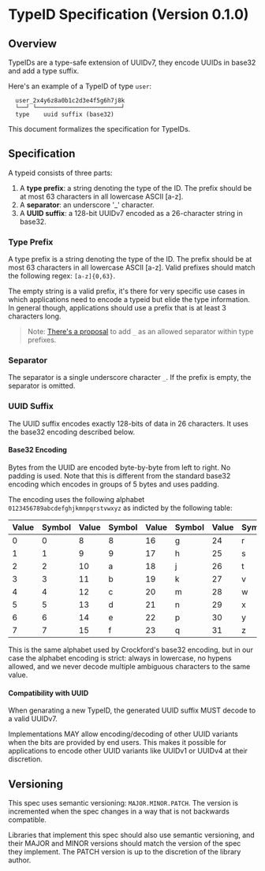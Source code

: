 # TypeID Specification (Version 0.1.0)

## Overview
TypeIDs are a type-safe extension of UUIDv7, they encode UUIDs in base32 and add a type suffix.

Here's an example of a TypeID of type `user`:

```
  user_2x4y6z8a0b1c2d3e4f5g6h7j8k
  └──┘ └────────────────────────┘
  type    uuid suffix (base32)
```

This document formalizes the specification for TypeIDs.

## Specification

A typeid consists of three parts:
1. A **type prefix**: a string denoting the type of the ID. The prefix should be
   at most 63 characters in all lowercase ASCII [a-z].
1. A **separator**: an underscore '_' character.
1. A **UUID suffix**: a 128-bit UUIDv7 encoded as a 26-character string in base32.

### Type Prefix
A type prefix is a string denoting the type of the ID. The prefix should be at most
63 characters in all lowercase ASCII [a-z]. Valid prefixes should match the following
regex: `[a-z]{0,63}`.

The empty string is a valid prefix, it's there for very specific use cases in which
applications need to encode a typeid but elide the type information. In general though,
applications should use a prefix that is at least 3 characters long.

> Note: [There's a proposal](https://github.com/jetpack-io/typeid/issues/7) to add `_` as
> an allowed separator within type prefixes.

### Separator
The separator is a single underscore character `_`. If the prefix is empty, the separator
is omitted.

### UUID Suffix
The UUID suffix encodes exactly 128-bits of data in 26 characters. It uses the base32
encoding described below.

#### Base32 Encoding
Bytes from the UUID are encoded byte-by-byte from left to right. No padding is used.
Note that this is different from the standard base32 encoding which encodes in
groups of 5 bytes and uses padding.

The encoding uses the following alphabet `0123456789abcdefghjkmnpqrstvwxyz` as
indicted by the following table:

| Value | Symbol | Value | Symbol | Value | Symbol | Value | Symbol |
|-------|--------|-------|--------|-------|--------|-------|--------|
| 0     | 0      | 8     | 8      | 16    | g      | 24    | r      |
| 1     | 1      | 9     | 9      | 17    | h      | 25    | s      |
| 2     | 2      | 10    | a      | 18    | j      | 26    | t      |
| 3     | 3      | 11    | b      | 19    | k      | 27    | v      |
| 4     | 4      | 12    | c      | 20    | m      | 28    | w      |
| 5     | 5      | 13    | d      | 21    | n      | 29    | x      |
| 6     | 6      | 14    | e      | 22    | p      | 30    | y      |
| 7     | 7      | 15    | f      | 23    | q      | 31    | z      |

This is the same alphabet used by Crockford's base32 encoding, but in our case the
alphabet encoding is strict: always in lowercase, no hypens allowed, and we never decode
multiple ambiguous characters to the same value.

#### Compatibility with UUID
When genarating a new TypeID, the generated UUID suffix MUST decode to a valid UUIDv7.

Implementations MAY allow encoding/decoding of other UUID variants when the
bits are provided by end users. This makes it possible for applications to encode
other UUID variants like UUIDv1 or UUIDv4 at their discretion.

## Versioning
This spec uses semantic versioning: `MAJOR.MINOR.PATCH`. The version is incremented
when the spec changes in a way that is not backwards compatible.

Libraries that implement this spec should also use semantic versioning, and their
MAJOR and MINOR versions should match the version of the spec they implement.
The PATCH version is up to the discretion of the library author.